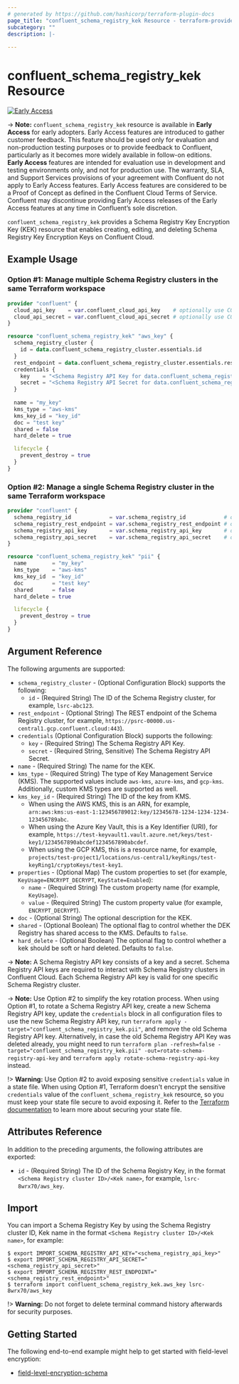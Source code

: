 ```yaml
---
# generated by https://github.com/hashicorp/terraform-plugin-docs
page_title: "confluent_schema_registry_kek Resource - terraform-provider-confluent"
subcategory: ""
description: |-
  
---
```


# confluent_schema_registry_kek Resource

[![Early Access](https://img.shields.io/badge/Lifecycle%20Stage-Early%20Access-%2300afba)](https://docs.confluent.io/cloud/current/api.html#section/Versioning/API-Lifecycle-Policy)

-> **Note:** `confluent_schema_registry_kek` resource is available in **Early Access** for early adopters. Early Access features are introduced to gather customer feedback. This feature should be used only for evaluation and non-production testing purposes or to provide feedback to Confluent, particularly as it becomes more widely available in follow-on editions.  
**Early Access** features are intended for evaluation use in development and testing environments only, and not for production use. The warranty, SLA, and Support Services provisions of your agreement with Confluent do not apply to Early Access features. Early Access features are considered to be a Proof of Concept as defined in the Confluent Cloud Terms of Service. Confluent may discontinue providing Early Access releases of the Early Access features at any time in Confluent’s sole discretion.

`confluent_schema_registry_kek` provides a Schema Registry Key Encryption Key (KEK) resource that enables creating, editing, and deleting Schema Registry Key Encryption Keys on Confluent Cloud.

## Example Usage

### Option #1: Manage multiple Schema Registry clusters in the same Terraform workspace

```terraform
provider "confluent" {
  cloud_api_key    = var.confluent_cloud_api_key    # optionally use CONFLUENT_CLOUD_API_KEY env var
  cloud_api_secret = var.confluent_cloud_api_secret # optionally use CONFLUENT_CLOUD_API_SECRET env var
}

resource "confluent_schema_registry_kek" "aws_key" {
  schema_registry_cluster {
    id = data.confluent_schema_registry_cluster.essentials.id
  }
  rest_endpoint = data.confluent_schema_registry_cluster.essentials.rest_endpoint
  credentials {
    key    = "<Schema Registry API Key for data.confluent_schema_registry_cluster.essentials>"
    secret = "<Schema Registry API Secret for data.confluent_schema_registry_cluster.essentials>"
  }
  
  name = "my_key"
  kms_type = "aws-kms"
  kms_key_id = "key_id"
  doc = "test key"
  shared = false
  hard_delete = true

  lifecycle {
    prevent_destroy = true
  }
}
```

### Option #2: Manage a single Schema Registry cluster in the same Terraform workspace

```terraform
provider "confluent" {
  schema_registry_id            = var.schema_registry_id            # optionally use SCHEMA_REGISTRY_ID env var
  schema_registry_rest_endpoint = var.schema_registry_rest_endpoint # optionally use SCHEMA_REGISTRY_REST_ENDPOINT env var
  schema_registry_api_key       = var.schema_registry_api_key       # optionally use SCHEMA_REGISTRY_API_KEY env var
  schema_registry_api_secret    = var.schema_registry_api_secret    # optionally use SCHEMA_REGISTRY_API_SECRET env var
}

resource "confluent_schema_registry_kek" "pii" {
  name        = "my_key"
  kms_type    = "aws-kms"
  kms_key_id  = "key_id"
  doc         = "test key"
  shared      = false
  hard_delete = true

  lifecycle {
    prevent_destroy = true
  }
}
```

<!-- schema generated by tfplugindocs -->
## Argument Reference

The following arguments are supported:

- `schema_registry_cluster` - (Optional Configuration Block) supports the following:
    - `id` - (Required String) The ID of the Schema Registry cluster, for example, `lsrc-abc123`.
- `rest_endpoint` - (Optional String) The REST endpoint of the Schema Registry cluster, for example, `https://psrc-00000.us-central1.gcp.confluent.cloud:443`).
- `credentials` (Optional Configuration Block) supports the following:
    - `key` - (Required String) The Schema Registry API Key.
    - `secret` - (Required String, Sensitive) The Schema Registry API Secret.
- `name` - (Required String) The name for the KEK.
- `kms_type` - (Required String) The type of Key Management Service (KMS). The supported values include `aws-kms`, `azure-kms`, and `gcp-kms`. Additionally, custom KMS types are supported as well.
- `kms_key_id` - (Required String) The ID of the key from KMS. 
  - When using the AWS KMS, this is an ARN, for example, `arn:aws:kms:us-east-1:123456789012:key/12345678-1234-1234-1234-123456789abc`.
  - When using the Azure Key Vault, this is a Key Identifier (URI), for example, `https://test-keyvault1.vault.azure.net/keys/test-key1/1234567890abcdef1234567890abcdef`.
  - When using the GCP KMS, this is a resource name, for example, `projects/test-project1/locations/us-central1/keyRings/test-keyRing1/cryptoKeys/test-key1`.
- `properties` - (Optional Map) The custom properties to set (for example, `KeyUsage=ENCRYPT_DECRYPT`, `KeyState=Enabled`):
  - `name` - (Required String) The custom property name (for example, `KeyUsage`).
  - `value` - (Required String) The custom property value (for example, `ENCRYPT_DECRYPT`).
- `doc` - (Optional String) The optional description for the KEK.
- `shared` - (Optional Boolean) The optional flag to control whether the DEK Registry has shared access to the KMS. Defaults to `false`.
- `hard_delete` - (Optional Boolean) The optional flag to control whether a kek should be soft or hard deleted. Defaults to `false`.

-> **Note:** A Schema Registry API key consists of a key and a secret. Schema Registry API keys are required to interact with Schema Registry clusters in Confluent Cloud. Each Schema Registry API key is valid for one specific Schema Registry cluster.

-> **Note:** Use Option #2 to simplify the key rotation process. When using Option #1, to rotate a Schema Registry API key, create a new Schema Registry API key, update the `credentials` block in all configuration files to use the new Schema Registry API key, run `terraform apply -target="confluent_schema_registry_kek.pii"`, and remove the old Schema Registry API key. Alternatively, in case the old Schema Registry API Key was deleted already, you might need to run `terraform plan -refresh=false -target="confluent_schema_registry_kek.pii" -out=rotate-schema-registry-api-key` and `terraform apply rotate-schema-registry-api-key` instead.

!> **Warning:** Use Option #2 to avoid exposing sensitive `credentials` value in a state file. When using Option #1, Terraform doesn't encrypt the sensitive `credentials` value of the `confluent_schema_registry_kek` resource, so you must keep your state file secure to avoid exposing it. Refer to the [Terraform documentation](https://www.terraform.io/docs/language/state/sensitive-data.html) to learn more about securing your state file.

## Attributes Reference

In addition to the preceding arguments, the following attributes are exported:

- `id` - (Required String) The ID of the Schema Registry Key, in the format `<Schema Registry cluster ID>/<Kek name>`, for example, `lsrc-8wrx70/aws_key`.

## Import

You can import a Schema Registry Key by using the Schema Registry cluster ID, Kek name in the format `<Schema Registry cluster ID>/<Kek name>`, for example:

```shell
$ export IMPORT_SCHEMA_REGISTRY_API_KEY="<schema_registry_api_key>"
$ export IMPORT_SCHEMA_REGISTRY_API_SECRET="<schema_registry_api_secret>"
$ export IMPORT_SCHEMA_REGISTRY_REST_ENDPOINT="<schema_registry_rest_endpoint>"
$ terraform import confluent_schema_registry_kek.aws_key lsrc-8wrx70/aws_key
```

!> **Warning:** Do not forget to delete terminal command history afterwards for security purposes.

## Getting Started
The following end-to-end example might help to get started with field-level encryption:
  * [field-level-encryption-schema](https://github.com/confluentinc/terraform-provider-confluent/tree/master/examples/configurations/field-level-encryption-schema)
